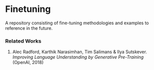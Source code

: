 # Finetuning
A repository consisting of fine-tuning methodologies and examples to reference in the future.


### Related Works
1. Alec Radford, Karthik Narasimhan, Tim Salimans & Ilya Sutskever. *Improving Language Understanding by Generative Pre-Training* (OpenAI, 2018)
